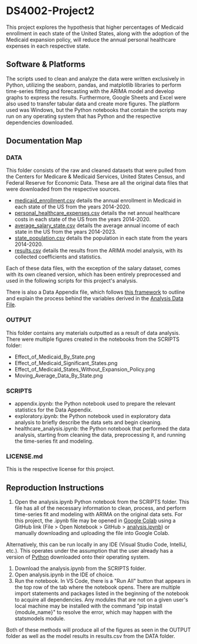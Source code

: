 # DS4002-Project2
This project explores the hypothesis that higher percentages of Medicaid enrollment in each state of the United States, along with the adoption of the Medicaid expansion policy, will reduce the annual personal healthcare expenses in each respective state. 

## Software & Platforms
The scripts used to clean and analyze the data were written exclusively in Python, utilizing the seaborn, pandas, and matplotlib libraries to perform time-series fitting and forecasting with the ARIMA model and develop graphs to express the results. Furthermore, Google Sheets and Excel were also used to transfer tabular data and create more figures. The platform used was Windows, but the Python notebooks that contain the scripts may run on any operating system that has Python and the respective dependencies downloaded.

## Documentation Map
### DATA
This folder consists of the raw and cleaned datasets that were pulled from the Centers for Medicare & Medicaid Services, United States Census, and Federal Reserve for Economic Data. These are all the original data files that were downloaded from the respective sources. 
* [medicaid_enrollment.csv](https://github.com/anajonicholson/DS4002-Project2/blob/main/DATA/medicaid_enrollment.csv) details the annual enrollment in Medicaid in each state of the US from the years 2014-2020.
* [personal_healthcare_expenses.csv](https://github.com/anajonicholson/DS4002-Project2/blob/main/DATA/personal_healthcare_expenses.csv) details the net annual healthcare costs in each state of the US from the years 2014-2020.
* [average_salary_state.csv](https://github.com/anajonicholson/DS4002-Project2/blob/main/DATA/average_salary_state.csv) details the average annual income of each state in the US from the years 2014-2023.
* [state_population.csv](https://github.com/anajonicholson/DS4002-Project2/blob/main/DATA/state_population.csv) details the population in each state from the years 2014-2020.
* [results.csv](https://github.com/anajonicholson/DS4002-Project2/blob/main/DATA/results.csv) details the results from the ARIMA model analysis, with its collected coefficients and statistics. 

Each of these data files, with the exception of the salary dataset, comes with its own cleaned version, which has been entirely preprocessed and used in the following scripts for this project's analysis. 

There is also a Data Appendix file, which follows [this framework](https://www.projecttier.org/tier-protocol/protocol-4-0/root/data/analysisdata/data-appendixfile/) to outline and explain the process behind the variables derived in the [Analysis Data File](https://github.com/anajonicholson/DS4002-Project2/blob/main/SCRIPTS/healthcare_analysis.ipynb).

### OUTPUT
This folder contains any materials outputted as a result of data analysis. There were multiple figures created in the notebooks from the SCRIPTS folder:
* Effect_of_Medicaid_By_State.png
* Effect_of_Medicaid_Significant_States.png
* Effect_of_Medicaid_States_Without_Expansion_Policy.png
* Moving_Average_Data_By_State.png

### SCRIPTS
* appendix.ipynb: the Python notebook used to prepare the relevant statistics for the Data Appendix.
* exploratory.ipynb: the Python notebook used in exploratory data analysis to briefly describe the data sets and begin cleaning.
* healthcare_analysis.ipynb: the Python notebook that performed the data analysis, starting from cleaning the data, preprocessing it, and running the time-series fit and modeling.

### LICENSE.md
This is the respective license for this project.

## Reproduction Instructions
1. Open the analysis.ipynb Python notebook from the SCRIPTS folder. This file has all of the necessary information to clean, process, and perform time-series fit and modeling with ARIMA on the original data sets. For this project, the .ipynb file may be opened in [Google Colab](https://colab.research.google.com/) using a GitHub link (File > Open Notebook > GitHub > [analysis.ipynb](https://github.com/anajonicholson/DS4002-Project2/blob/main/SCRIPTS/healthcare_analysis.ipynb)) or manually downloading and uploading the file into Google Colab. 

Alternatively, this can be run locally in any IDE (Visual Studio Code, IntelliJ, etc.). This operates under the assumption that the user already has a version of [Python](https://www.python.org/downloads/) downloaded onto their operating system.

1. Download the analysis.ipynb from the SCRIPTS folder.
2. Open analysis.ipynb in the IDE of choice. 
3. Run the notebook. In VS Code, there is a "Run All" button that appears in the top row of the tab where the notebook opens. There are multiple import statements and packages listed in the beginning of the notebook to acquire all dependencies. Any modules that are not on a given user's local machine may be installed with the command "pip install {module_name}" to resolve the error, which may happen with the statsmodels module.

Both of these methods will produce all of the figures as seen in the OUTPUT folder as well as the model results in results.csv from the DATA folder. 
